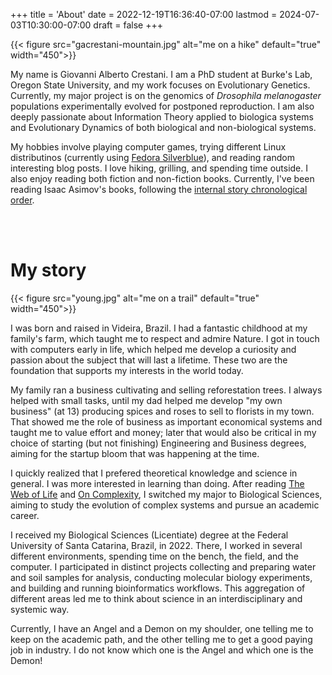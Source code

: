 +++
title = 'About'
date = 2022-12-19T16:36:40-07:00
lastmod = 2024-07-03T10:30:00-07:00
draft = false
+++

{{< figure src="gacrestani-mountain.jpg" alt="me on a hike" default="true" width="450">}}

My name is Giovanni Alberto Crestani. I am a PhD student at Burke's Lab, Oregon State University, and my work focuses on Evolutionary Genetics. Currently, my major project is on the genomics of *Drosophila melanogaster* populations experimentally evolved for postponed reproduction. I am also deeply passionate about Information Theory applied to biologica systems and Evolutionary Dynamics of both biological and non-biological systems.

My hobbies involve playing computer games, trying different Linux distributinos (currently using [Fedora Silverblue](https://fedoraproject.org/atomic-desktops/silverblue/)), and reading random interesting blog posts. I love hiking, grilling, and spending time outside.
I also enjoy reading both fiction and non-fiction books. Currently, I've been reading Isaac Asimov's books, following the [internal story chronological order](https://www.reddit.com/r/Asimov/wiki/seriesguide/).

<br>
<br>

# My story

{{< figure src="young.jpg" alt="me on a trail" default="true" width="450">}}

I was born and raised in Videira, Brazil. I had a fantastic childhood at my family's farm, which taught me to respect and admire Nature. I got in touch with computers early in life, which helped me develop a curiosity and passion about the subject that will last a lifetime. These two are the foundation that supports my interests in the world today.

My family ran a business cultivating and selling reforestation trees. I always helped with small tasks, until my dad helped me develop "my own business" (at 13) producing spices and roses to sell to florists in my town. That showed me the role of business as important economical systems and taught me to value effort and money; later that would also be critical in my choice of starting (but not finishing) Engineering and Business degrees, aiming for the startup bloom that was happening at the time.

I quickly realized that I prefered theoretical knowledge and science in general. I was more interested in learning than doing. After reading [The Web of Life](https://www.goodreads.com/book/show/314114.The_Web_of_Life) and [On Complexity](https://www.goodreads.com/book/show/3692097.On_Complexity__Advances_in_Systems_Theory__Complexity__and_the_Human_Sciences_), I switched my major to Biological Sciences, aiming to study the evolution of complex systems and pursue an academic career.

I received my Biological Sciences (Licentiate) degree at the Federal University of Santa Catarina, Brazil, in 2022. There, I worked in several different environments, spending time on the bench, the field, and the computer. I participated in distinct projects collecting and preparing water and soil samples for analysis, conducting molecular biology experiments, and building and running bioinformatics workflows. This aggregation of different areas led me to think about science in an interdisciplinary and systemic way.

Currently, I have an Angel and a Demon on my shoulder, one telling me to keep on the academic path, and the other telling me to get a good paying job in industry. I do not know which one is the Angel and which one is the Demon!
